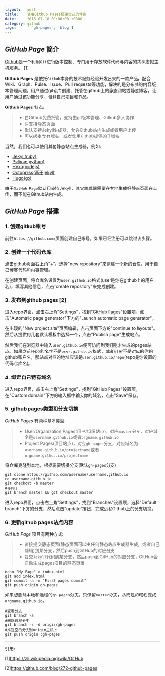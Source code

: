 ```yaml
---
layout:   post
title:    使用Github Pages搭建自己的博客
date:     2016-07-18 01:00:00 +0800
category: github
tags:     [ 'gh-pages', 'blog']
---
```


## *GitHub Page* 简介

[Github](https://github.com)是一个利用`Git`进行版本控制、专门用于存放软件代码与内容的共享虚拟主机服务。 [1]

**Github Pages** 是依托`Github`本身的技术服务经验开发出来的一款产品，配合Wiki、Graph、Pulse、Issue、Pull requests等功能，解决的是分布式的内容版本管理问题。用户通过git仓库创建、托管在github上的静态网站或静态博客，让用户通过该功能分享、诠释自己项目和作品。

**Github Pages** 特点:

> * 由Github免费托管，支持由git版本管理、Github多人协作
> * 只支持静态页面
> * 默认支持Jekyll生成器，允许Github站内生成或者用户上传
> * 可以绑定专有域名，或者使用Github提供的子域名

当然，我们也可以使用其他静态站点生成器，例如:

 - [Jekyll(ruby)](http://jekyllcn.com/)
 - [Pelican(python)](http://docs.getpelican.com/)
 - [Hexo(nodejs)](https://hexo.io/)
 - [Octopress(基于jekyll)](http://octopress.org/s)
 - [Hugo(go)](http://gohugo.org/)

由于`GitHub Page`默认只支持Jekyll，其它生成器需要在本地生成好静态页面在上传，而不能在Github站内生成。

## *GitHub Page* 搭建

### 1. 创建github帐号

前往`https://github.com/`页面创建自己帐号，如果已经注册可以跳过该步骤。

### 2. 创建一个代码仓库

点击github页面右上角"+"，选择"new repository"来创建一个新的仓库，用于自己博客代码和内容管理。

在创建页面，将仓库名设置为`user.github.io`格式(user是你在github上的用户名)，填写其他信息，点击"create repository"来完成创建。

### 3. 发布到github pages [2]

进入repo界面，点击右上角"Settings"，找到"GitHub Pages"设置项，点击"Automatic page generator"下方的"Launch automatic page generator"。

在出现的"New project site"页面编辑，点击页面下方的"continue to layouts"。然后从提供的几套默认模板中选择一个，点击"Publish page"生成站点。

然后我们在浏览器中输入`user.github.io`便可访问到我们刚才生成的pages站点。如果之前repo的名字不是`user.github.io`格式，或者user不是对应的你的github账户名，那站点对应的地址应该是`user.github.io/repo`(repo是你设置的代码仓库名)。

### 4. 绑定自己特有域名

进入repo界面，点击右上角"Settings"，找到"GitHub Pages"设置项，在"Custom domain"下方的输入框中输入你的域名，点击"Save"保存。

### 5. github pages类型和分支切换

*GitHub Pages* 有两种基本类型:

> * User/Organization Pages(用户/组织站点)，对应`master`分支，对应域名是`username.github.io`或者`orgname.github.io`
> * Project Pages(项目站点)，对应`gh-pages`分支，对应域名为`username.github.io/projectname`或者`orgname.github.io/projectname`

将仓库克隆到本地，根据需要切换分支(默认`gh-pages`分支)

```
git clone https://github.com/username/username.github.io
cd username.github.io
git checkout -b master
#等同于
git branch master && git checkout master
```

进入repo界面，点击右上角"Settings"，找到"Branches"设置项，选择"Default branch"下方的分支，然后点击"update"按钮，完成远程Github上的分支切换。

### 6. 更新github pages站点内容

*GitHub Page* 项目有两种方式:

> * 直接提交静态页面(静态页面可以由任何静态站点生成器生成，或者自己编辑)到某分支，然后push到GitHub的对应分支
> * 提交`Jekyll`代码到某分支，然后push到GitHub的对应分支，GitHub会自动生成pages项目的静态页面

```
echo "My Page" > index.html
git add index.html
git commit -a -m "First pages commit"
git push origin gh-pages
```

如果想删除本地和远程的`gh-pages`分支，只保留`master`分支，从而是的域名变成`orgname.github.io`。

```
#查看分支
git branch -a
#删除远程分支
git branch -r -d origin/gh-pages
#推送空的分支到origin主机上
git push origin :gh-pages
```

----

引用:

[1]https://zh.wikipedia.org/wiki/GitHub

[2]https://github.com/blog/272-github-pages

